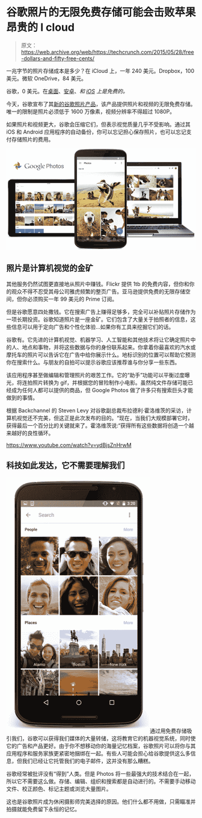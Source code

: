# 谷歌照片的无限免费存储可能会击败苹果昂贵的 I cloud 

> 原文：<https://web.archive.org/web/https://techcrunch.com/2015/05/28/free-dollars-and-fifty-free-cents/>

一兆字节的照片存储成本是多少？在 iCloud 上，一年 240 美元。Dropbox，100 美元。微软 OneDrive，84 美元。

谷歌，0 美元。在[桌面](https://web.archive.org/web/20221221054507/http://googleblog.blogspot.com/2015/05/picture-this-fresh-approach-to-photos.html)、[安卓](https://web.archive.org/web/20221221054507/https://play.google.com/store/apps/details?id=com.google.android.apps.photos)、*和 [iOS](https://web.archive.org/web/20221221054507/https://itunes.apple.com/us/app/google-photos/id962194608?mt=8) 上是免费的。*

今天，谷歌宣布了其[新的谷歌照片产品](https://web.archive.org/web/20221221054507/https://techcrunch.com/2015/05/28/google-photos-breaks-free-of-google-now-offers-free-unlimited-storage/)，该产品提供照片和视频的无限免费存储。唯一的限制是照片必须低于 1600 万像素，视频分辨率不得超过 1080P。

如果照片和视频更大，谷歌会压缩它们，但表示视觉质量几乎不受影响。通过其 iOS 和 Android 应用程序的自动备份，你可以忘记担心保存照片，也可以忘记支付存储照片的费用。

![Google Photos](img/a1cc63ac556858bb8b9317ebee2f5857.png)

## 照片是计算机视觉的金矿

其他服务仍然试图更直接地从照片中赚钱。Flickr 提供 1tb 的免费内容，但你和你的观众不得不忍受其母公司雅虎频繁的整页广告。亚马逊提供免费的无限存储空间，但你必须购买一年 99 美元的 Prime 订阅。

但是谷歌愿意四处撒钱。它在搜索广告上赚得足够多，完全可以补贴照片存储作为一项长期投资。谷歌知道照片是一座金矿。它们包含了大量关于拍照者的信息，这些信息可以用于定向广告和个性化体验…如果你有工具来挖掘它们的话。

谷歌有。它先进的计算机视觉、机器学习、人工智能和其他技术将让它确定照片中的人、地点和事物，并将这些数据与你的身份联系起来。你拿着你最喜欢的汽水或摩托车的照片可以告诉它在广告中给你展示什么。地标识别的位置可以帮助它预测你在搜索什么。与朋友的自拍可以提示谷歌应该推荐谁与你分享一些东西。

该应用程序甚至做编辑和管理照片的艰苦工作。它的“助手”功能可以平衡过度曝光，将连拍照片转换为 gif，并根据您的冒险制作小电影。虽然纯文件存储可能已经成为任何人都可以提供的商品，但 Google Photos 做了许多只有搜索巨头才能做到的事情。

根据 Backchannel 的 Steven Levy 对谷歌副总裁布拉德利·霍洛维茨的采访，计算机视觉还不完美，但这正是此次发布的目的。“现在，当我们大规模部署它时，获得最后一个百分比的关键就来了。霍洛维茨说:“获得所有这些数据将创造一个越来越好的良性循环。

https://www.youtube.com/watch?v=ydBjsZnHrwM

## 科技如此发达，它不需要理解我们

![unnamed-file](img/ef7bcd3175563e641cfc8fef5c09f47b.png)通过用免费存储吸引我们，谷歌可以获得我们媒体的大量转储，这将教育它的机器视觉系统，同时使它的广告和产品更好。由于你不想移动你的海量记忆档案，谷歌照片可以将你与其应用程序和服务家族更紧密地捆绑在一起。有些人可能会担心给谷歌提供这么多信息，但我们已经让它托管我们的电子邮件，这并没有那么糟糕。

谷歌经常被批评没有“得到”人类。但是 Photos 将一些最强大的技术结合在一起，所以它不需要这么做。存储、编辑、组织和搜索都是自动进行的。不需要手动移动文件、校正颜色、标记主题或浏览大量图片。

这也是谷歌照片成为休闲摄影师完美选择的原因。他们什么都不用做，只需瞄准并拍摄就能免费留下永恒的记忆。